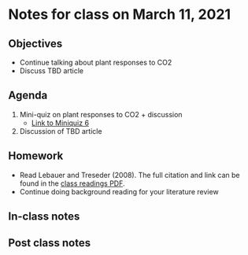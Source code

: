# Notes for class on March 11, 2021

## Objectives
- Continue talking about plant responses to CO2
- Discuss TBD article

## Agenda
1. Mini-quiz on plant responses to CO2 + discussion
	- [Link to Miniquiz 6](../MiniQuizzes/miniquiz6_03.11.2021.md)
2. Discussion of TBD article

## Homework
- Read Lebauer and Treseder (2008). The full citation and link can be found in the 
[class readings PDF](../Readings/readings_ecophys_sp2021.pdf).
- Continue doing background reading for your literature review

## In-class notes

## Post class notes
